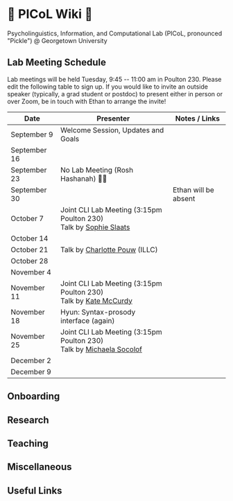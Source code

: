 # 🥒 PICoL Wiki 🥒

Psycholinguistics, Information, and Computational Lab (PICoL, pronounced "Pickle") @ Georgetown University

## Lab Meeting Schedule

Lab meetings will be held Tuesday, 9:45 -- 11:00 am in Poulton 230. Please edit the following table to sign up. If you would like to invite an outside speaker (typically, a grad student or postdoc) to present either in person or over Zoom, be in touch with Ethan to arrange the invite!

| Date    | Presenter | Notes / Links|
| -------- | ------- | ------- |
| September 9  | Welcome Session, Updates and Goals | |
| September 16  |  | |
| September 23  | No Lab Meeting (Rosh Hashanah) 🍎🍯 | |
| September 30  | | Ethan will be absent |
| October 7  | Joint CLI Lab Meeting (3:15pm Poulton 230) <br> Talk by [Sophie Slaats](https://www.sophieslaats.nl/) | |
| October 14  |  | |
| October 21  | Talk by [Charlotte Pouw](https://www.illc.uva.nl/People/Table/person/5440/Charlotte-Pouw) (ILLC)| |
| October 28  |  | |
| November 4  |  | |
| November 11  | Joint CLI Lab Meeting (3:15pm Poulton 230) <br> Talk by [Kate McCurdy](https://lacoco-lab.github.io/home/authors/kmccurdy/) | |
| November 18  | Hyun: Syntax-prosody interface (again) | |
| November 25  | Joint CLI Lab Meeting (3:15pm Poulton 230) <br> Talk by [Michaela Socolof](https://michaelasocolof.github.io/)  | |
| December 2  |  | |
| December 9  |  | |

## Onboarding

## Research

## Teaching

## Miscellaneous

## Useful Links
